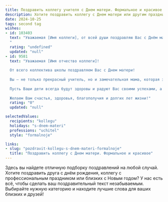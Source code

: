 ```yaml
---
title: Поздравить коллегу учителя с Днем матери. Формальное и красивое
description: Хотите поздравить коллегу с Днем матери или другим праздником? Наш ИИ создаст незабываемое поздравление, а вы обязательно выделитесь среди других.  
date: 2024-10-25
tags: second tag
wishes:
- id: 103403
  text: "Уважаемая [Имя коллеги], от всей души поздравляю Вас с Днём матери! Желаю Вам крепкого здоровья, семейного благополучия и безграничной любви.  Пусть Ваша материнская забота и мудрость всегда окружают Вас, а Ваша работа учителя приносит Вам радость и удовлетворение.
  "
  rating: "undefined"
  updated: "null"
- id: 9581
  text: "Уважаемая [Имя отчество коллеги]!
  
  От всего коллектива школы поздравляем Вас с Днем матери!
  
  Вы – не только прекрасный учитель, но и замечательная мама, которая заботится о своих детях с особой любовью и нежностью. Ваш пример вдохновляет всех нас, коллег и учеников, на создание в наших семьях тёплой и счастливой атмосферы.
  
  Пусть Ваши дети всегда будут здоровы и радуют Вас своими успехами, а Ваше материнское сердце всегда будет полно любви и гордости.
  
  Желаем Вам счастья, здоровья, благополучия и долгих лет жизни!"
  rating: "0"
  updated: "null"

selectedValues:
  recipients: "kollegu"
  holidays: "s-dnem-materi"
  professions: "uchitel"
  style: "formalnoje"

links:
- slug: "pozdravit-kollegu-s-dnem-materi-formalnoje"
  title: "Поздравить коллегу с Днем матери. Формальное и красивое"
---
```


Здесь вы найдете отличную подборку поздравлений на любой случай. 
Хотите поздравить друга с днём рождения, коллегу с профессиональным праздником или близких с Новым годом? У нас есть всё, чтобы сделать ваш поздравительный текст незабываемым. Выбирайте нужную категорию и находите лучшие слова для ваших близких и друзей!
